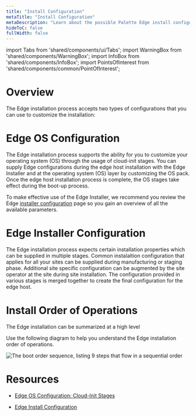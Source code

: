 ```yaml
---
title: "Install Configuration"
metaTitle: "Install Configuration"
metaDescription: "Learn about the possible Palette Edge install configurations available."
hideToC: false
fullWidth: false
---
```


import Tabs from 'shared/components/ui/Tabs';
import WarningBox from 'shared/components/WarningBox';
import InfoBox from 'shared/components/InfoBox';
import PointsOfInterest from 'shared/components/common/PointOfInterest';

# Overview

The Edge installation process accepts two types of configurations that you can use to customize the installation:

# Edge OS Configuration

The Edge installation process supports the ability for you to customize your operating system (OS) through the usage of cloud-init stages. You can supply Edge configurations during the edge host installation with the Edge Installer and at the operating system (OS) layer by customizing the OS pack. Once the edge host installation process is complete, the OS stages take effect during the boot-up process.

To make effective use of the Edge Installer, we recommend you review the Edge [installer configuration](/clusters/edge/edge-configuration/installer-reference) page so you gain an overview of all the available parameters.



# Edge Installer Configuration

The Edge installation process expects certain installation properties which can be supplied in multiple stages. Common instalaltion configuration that applies for all your sites can be supplied during manufacturing or staging phase. Additional site specific configuration can be augmented by the site operator at the site during site installation. The configuration provided in various stages is merged together to create the final configuration for the edge host.


# Install Order of Operations

The Edge installation can be summarized at a high level  

Use the following diagram to help you understand the Edge installation order of operations.

![The boot order sequence, listing 9 steps that flow in a sequential order ](/clusters_edge_cloud-init_boot-order-squence.png)

# Resources

- [Edge OS Configuration: Cloud-Init Stages](/clusters/edge/edge-configuration/cloud-init)

- [Edge Install Configuration](/clusters/edge/edge-configuration/stylus-reference)
